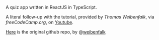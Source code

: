 A quiz app written in ReactJS in TypeScript.

A literal follow-up with the tutorial, provided by <i>Thomas Weibenfalk</i>, via <i>freeCodeCamp.org</i>, on [Youtube](https://youtu.be/F2JCjVSZlG0).

[Here](https://github.com/weibenfalk/react-quiz) is the original github repo, by @[weibenfalk](https://github.com/weibenfalk)

